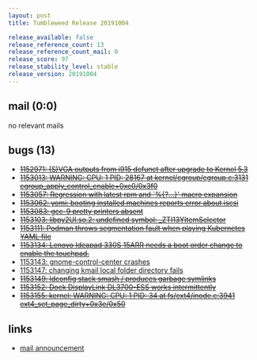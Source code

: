 ```yaml
---
layout: post
title: Tumbleweed Release 20191004

release_available: false
release_reference_count: 13
release_reference_count_mail: 0
release_score: 97
release_stability_level: stable
release_version: 20191004
---
```


## mail (0:0)

no relevant mails

## bugs (13)

<!--more-->

- ~~[1152971: (S)VGA outputs from i915 defunct after upgrade to Kernel 5.3](https://bugzilla.opensuse.org/show_bug.cgi?id=1152971)~~
- ~~[1153013: WARNING: CPU: 1 PID: 28167 at kernel/cgroup/cgroup.c:3131 cgroup_apply_control_enable+0xe0/0x3f0](https://bugzilla.opensuse.org/show_bug.cgi?id=1153013)~~
- ~~[1153057: Regression with latest rpm and `%{?...}' macro expansion](https://bugzilla.opensuse.org/show_bug.cgi?id=1153057)~~
- ~~[1153062: yomi: booting installed machines reports error about iscsi](https://bugzilla.opensuse.org/show_bug.cgi?id=1153062)~~
- ~~[1153083: gcc-9 pretty printers absent](https://bugzilla.opensuse.org/show_bug.cgi?id=1153083)~~
- ~~[1153103: libpy2UI.so.2: undefined symbol: _ZTI13YItemSelector](https://bugzilla.opensuse.org/show_bug.cgi?id=1153103)~~
- ~~[1153111: Podman throws segmentation fault when playing Kubernetes YAML file](https://bugzilla.opensuse.org/show_bug.cgi?id=1153111)~~
- ~~[1153134: Lenovo Ideapad 330S 15ARR needs a boot order change to enable the touchpad.](https://bugzilla.opensuse.org/show_bug.cgi?id=1153134)~~
- [1153143: gnome-control-center crashes](https://bugzilla.opensuse.org/show_bug.cgi?id=1153143)
- [1153147: changing kmail local folder directory fails](https://bugzilla.opensuse.org/show_bug.cgi?id=1153147)
- ~~[1153149: ldconfig stack smash / produces garbage symlinks](https://bugzilla.opensuse.org/show_bug.cgi?id=1153149)~~
- ~~[1153152: Dock DisplayLink DL3700-ESS works intermittently](https://bugzilla.opensuse.org/show_bug.cgi?id=1153152)~~
- ~~[1153155: kernel: WARNING: CPU: 1 PID: 34 at fs/ext4/inode.c:3941 ext4_set_page_dirty+0x3e/0x50](https://bugzilla.opensuse.org/show_bug.cgi?id=1153155)~~



## links

- [mail announcement](https://lists.opensuse.org/opensuse-factory/2019-10/msg00057.html)

